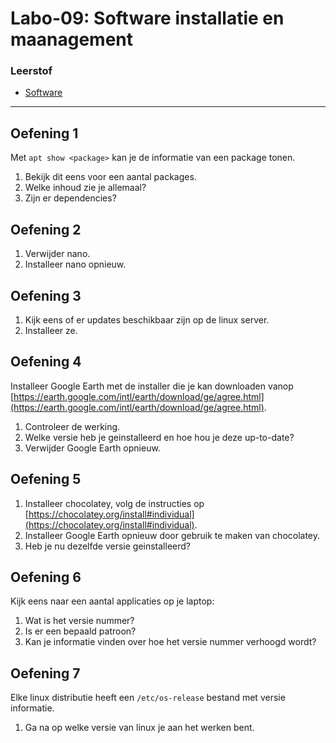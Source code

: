 # Labo-09: Software installatie en maanagement

### Leerstof
- [Software](/Linux/software.md)

--- 

## Oefening 1

Met `apt show <package>` kan je de informatie van een package tonen.
1. Bekijk dit eens voor een aantal packages.
2. Welke inhoud zie je allemaal?
3. Zijn er dependencies?

## Oefening 2

1. Verwijder nano.
2. Installeer nano opnieuw.

## Oefening 3

1. Kijk eens of er updates beschikbaar zijn op de linux server.
2. Installeer ze.

## Oefening 4

Installeer Google Earth met de installer die je kan downloaden vanop [https://earth.google.com/intl/earth/download/ge/agree.html](https://earth.google.com/intl/earth/download/ge/agree.html).
1. Controleer de werking.
2. Welke versie heb je geinstalleerd en hoe hou je deze up-to-date?
3. Verwijder Google Earth opnieuw.

## Oefening 5

1. Installeer chocolatey, volg de instructies op [https://chocolatey.org/install#individual](https://chocolatey.org/install#individual).
2. Installeer Google Earth opnieuw door gebruik te maken van chocolatey.
3. Heb je nu dezelfde versie geinstalleerd?

## Oefening 6

Kijk eens naar een aantal applicaties op je laptop:
1. Wat is het versie nummer?
2. Is er een bepaald patroon?
3. Kan je informatie vinden over hoe het versie nummer verhoogd wordt?

## Oefening 7

Elke linux distributie heeft een `/etc/os-release` bestand met versie informatie.
1. Ga na op welke versie van linux je aan het werken bent.
